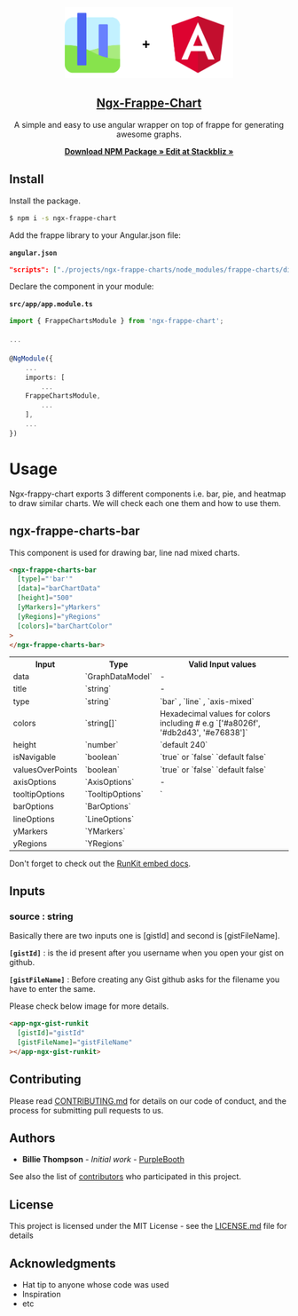 <div align="center">
    <img src="https://github.com/kedar9444/ngx-frappe-charts/blob/master/resources/logo/logo-sm.png" height="128">
    <a href="https://www.npmjs.com/package/ngx-frappe-chart">
        <h2>Ngx-Frappe-Chart</h2>
    </a>
    <p align="center">
        <p>A simple and easy to use angular wrapper on top of frappe for generating awesome graphs.</p>
        <a href="https://www.npmjs.com/package/ngx-frappe-chart">
            <b>Download NPM Package » </b>
        </a>
        <a href="https://stackblitz.com/edit/ngx-frappe-chart-demo?embed=1&file=src/app/app.component.html">
            <b> Edit at Stackbliz »</b>
        </a>
    </p>
</div>

## Install

Install the package.

```sh
$ npm i -s ngx-frappe-chart
```

Add the frappe library to your Angular.json file:

**`angular.json`**

```json
"scripts": ["./projects/ngx-frappe-charts/node_modules/frappe-charts/dist/frappe-charts.min.iife.js"]
```

Declare the component in your module:

**`src/app/app.module.ts`**

```ts
import { FrappeChartsModule } from 'ngx-frappe-chart';

...

@NgModule({
	...
	imports: [
		...
    FrappeChartsModule,
		...
	],
	...
})
```

# Usage

Ngx-frappy-chart exports 3 different components i.e. bar, pie, and heatmap to draw similar charts. We will check each one them and how to use them.

## ngx-frappe-charts-bar

This component is used for drawing bar, line nad mixed charts.

```html
<ngx-frappe-charts-bar
  [type]="'bar'"
  [data]="barChartData"
  [height]="500"
  [yMarkers]="yMarkers"
  [yRegions]="yRegions"
  [colors]="barChartColor"
>
</ngx-frappe-charts-bar>
```

<table>
  <tr>
    <th>Input</th>
    <th>Type</th>
    <th>Valid Input values</th>
  </tr>
  <tr>
    <td>data</td>
    <td>`GraphDataModel`</td>
    <td> - </td>
  </tr>
  <tr>
    <td>title</td>
    <td>`string`</td>
    <td>-</td>
  </tr>
  <tr>
    <td>type</td>
    <td>`string`</td>
    <td>`bar` , `line` , `axis-mixed` </td>
  </tr>
    <tr>
    <td>colors</td>
    <td>`string[]`</td>
    <td>Hexadecimal values for colors including # e.g `['#a8026f', '#db2d43', '#e76838']`</td>
  </tr>
    <tr>
    <td>height</td>
    <td>`number`</td>
    <td>`default 240`</td>
  </tr>
      <tr>
    <td>isNavigable</td>
    <td>`boolean`</td>
    <td>`true` or `false` `default false`</td>
  </tr>
  <tr>
    <td>valuesOverPoints</td>
    <td>`boolean`</td>
    <td>`true` or `false` `default false`</td>
  </tr>
    <tr>
    <td>axisOptions</td>
    <td>`AxisOptions`</td>
    <td> - </td>
  </tr>
      <tr>
    <td>tooltipOptions</td>
    <td>`TooltipOptions`</td>
    <td>`</td>
  </tr>
      <tr>
    <td>barOptions</td>
    <td>`BarOptions`</td>
    <td></td>
  </tr>
      <tr>
    <td>lineOptions</td>
    <td>`LineOptions`</td>
    <td></td>
  </tr>
      <tr>
    <td>yMarkers</td>
    <td>`YMarkers`</td>
    <td></td>
  </tr>
      <tr>
    <td>yRegions</td>
    <td>`YRegions`</td>
    <td></td>
  </tr>

</table>

Don't forget to check out the [RunKit embed docs](https://runkit.com/docs/embed#options).

## Inputs

### source : string

Basically there are two inputs one is [gistId] and second is [gistFileName].

**`[gistId]`** : is the id present after you username when you open your gist on github.

**`[gistFileName]`** : Before creating any Gist github asks for the filename you have to enter the same.

Please check below image for more details.

```html
<app-ngx-gist-runkit
  [gistId]="gistId"
  [gistFileName]="gistFileName"
></app-ngx-gist-runkit>
```

## Contributing

Please read [CONTRIBUTING.md](https://gist.github.com/PurpleBooth/b24679402957c63ec426) for details on our code of conduct, and the process for submitting pull requests to us.

## Authors

- **Billie Thompson** - _Initial work_ - [PurpleBooth](https://github.com/PurpleBooth)

See also the list of [contributors](https://github.com/your/project/contributors) who participated in this project.

## License

This project is licensed under the MIT License - see the [LICENSE.md](LICENSE.md) file for details

## Acknowledgments

- Hat tip to anyone whose code was used
- Inspiration
- etc
